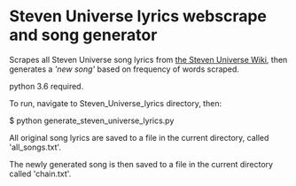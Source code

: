 # Steven Universe lyrics webscrape and song generator

Scrapes all Steven Universe song lyrics from [the Steven Universe Wiki](http://steven-universe.wikia.com/wiki/Category:Songs),
then generates a *'new song'* based on frequency of words scraped.

python 3.6 required.

To run, navigate to Steven_Universe_lyrics directory, then:

$ python generate_steven_universe_lyrics.py

All original song lyrics are saved to a file in the current directory, called 'all_songs.txt'.

The newly generated song is then saved to a file in the current directory called 'chain.txt'.
